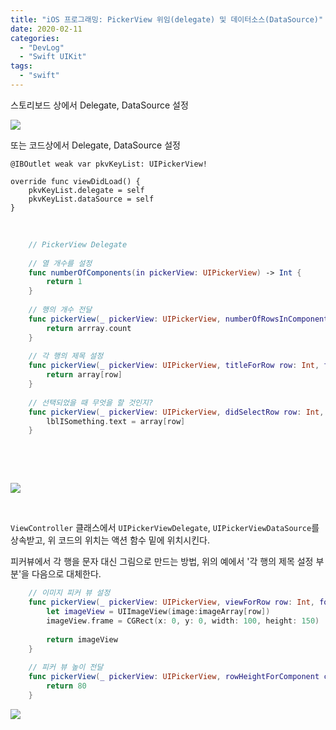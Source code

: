 ```yaml
---
title: "iOS 프로그래밍: PickerView 위임(delegate) 및 데이터소스(DataSource)"
date: 2020-02-11
categories: 
  - "DevLog"
  - "Swift UIKit"
tags: 
  - "swift"
---
```


스토리보드 상에서 Delegate, DataSource 설정

![](./assets/img/wp-content/uploads/2020/02/스크린샷-2020-02-15-오전-12.17.34.png)

또는 코드상에서 Delegate, DataSource 설정

```
@IBOutlet weak var pkvKeyList: UIPickerView!

override func viewDidLoad() {
    pkvKeyList.delegate = self
    pkvKeyList.dataSource = self
}
```

 

```swift
    // PickerView Delegate
    
    // 열 개수를 설정
    func numberOfComponents(in pickerView: UIPickerView) -> Int {
        return 1
    }
    
    // 행의 개수 전달
    func pickerView(_ pickerView: UIPickerView, numberOfRowsInComponent component: Int) -> Int {
        return arrray.count
    }
    
    // 각 행의 제목 설정
    func pickerView(_ pickerView: UIPickerView, titleForRow row: Int, forComponent component: Int) -> String? {
        return array[row]
    }
    
    // 선택되었을 때 무엇을 할 것인지?
    func pickerView(_ pickerView: UIPickerView, didSelectRow row: Int, inComponent component: Int) {
        lblISomething.text = array[row]
    }
```

 

 

![](./assets/img/wp-content/uploads/2020/02/스크린샷-2020-02-12-오전-12.45.35.png)

 

`ViewController` 클래스에서 `UIPickerViewDelegate`, `UIPickerViewDataSource`를 상속받고, 위 코드의 위치는 액션 함수 밑에 위치시킨다.

피커뷰에서 각 행을 문자 대신 그림으로 만드는 방법, 위의 예에서 '각 행의 제목 설정 부분'을 다음으로 대체한다.

```swift
    // 이미지 피커 뷰 설정
    func pickerView(_ pickerView: UIPickerView, viewForRow row: Int, forComponent component: Int, reusing view: UIView?) -> UIView {
        let imageView = UIImageView(image:imageArray[row])
        imageView.frame = CGRect(x: 0, y: 0, width: 100, height: 150)
        
        return imageView
    }
    
    // 피커 뷰 높이 전달
    func pickerView(_ pickerView: UIPickerView, rowHeightForComponent component: Int) -> CGFloat {
        return 80
    }
```

![](./assets/img/wp-content/uploads/2020/02/-2020-02-12-오전-12.53.09-e1581436420431.png)
